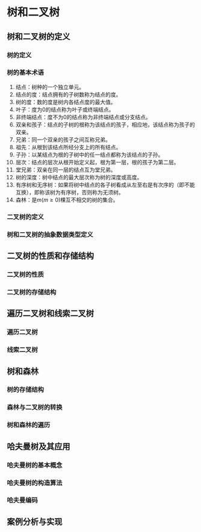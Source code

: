 # 树和二叉树

## 树和二叉树的定义

### 树的定义

### 树的基本术语

1. 结点：树种的一个独立单元。
2. 结点的度：结点拥有的子树数称为结点的度。
3. 树的度：数的度是树内各结点度的最大值。
4. 叶子：度为0的结点称为叶子或终端结点。
5. 非终端结点：度不为0的结点称为非终端结点或分支结点。
6. 双亲和孩子：结点的子树的根称为该结点的孩子，相应地，该结点称为孩子的双亲。
7. 兄弟：同一个双亲的孩子之间互称兄弟。
8. 祖先：从根到该结点所经分支上的所有结点。
9. 子孙：以某结点为根的子树中的任一结点都称为该结点的子孙。
10. 层次：结点的层次从根开始定义起，根为第一层，根的孩子为第二层。
11. 堂兄弟：双亲在同一层的结点互为堂兄弟。
12. 树的深度：树中结点的最大层次称为树的深度或高度。
13. 有序树和无序树：如果将树中结点的各子树看成从左至右是有次序的（即不能互换），即称该树为有序树，否则称为无须树。
14. 森林：是$m ( m \ge 0 )$棵互不相交的树的集合。

### 二叉树的定义

### 树和二叉树的抽象数据类型定义

## 二叉树的性质和存储结构

### 二叉树的性质

### 二叉树的存储结构

## 遍历二叉树和线索二叉树

### 遍历二叉树

### 线索二叉树

## 树和森林

### 树的存储结构

### 森林与二叉树的转换

### 树和森林的遍历

## 哈夫曼树及其应用

### 哈夫曼树的基本概念

### 哈夫曼树的构造算法

### 哈夫曼编码

## 案例分析与实现

